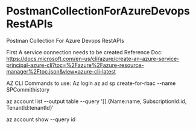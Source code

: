 # PostmanCollectionForAzureDevopsRestAPIs
Postman Collection For Azure Devops RestAPIs

First A service connection needs to be created
Reference Doc: https://docs.microsoft.com/en-us/cli/azure/create-an-azure-service-principal-azure-cli?toc=%2Fazure%2Fazure-resource-manager%2Ftoc.json&view=azure-cli-latest

AZ CLI Commands to use:
Az login
az ad sp create-for-rbac --name SPCommithistory

az account list --output table --query '[].{Name:name, SubscriptionId:id, TenantId:tenantId}'

az account show --query id

